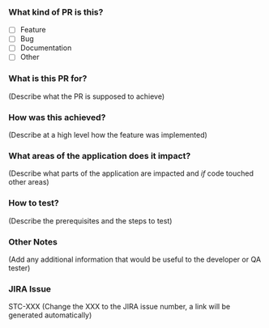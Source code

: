 ### What kind of PR is this?
- [ ] Feature
- [ ] Bug
- [ ] Documentation
- [ ] Other

### What is this PR for?
(Describe what the PR is supposed to achieve)

### How was this achieved?
(Describe at a high level how the feature was implemented)

### What areas of the application does it impact?
(Describe what parts of the application are impacted and *if* code touched other areas)

### How to test?
(Describe the prerequisites and the steps to test)

### Other Notes
(Add any additional information that would be useful to the developer or QA tester)

### JIRA Issue
STC-XXX
(Change the XXX to the JIRA issue number, a link will be generated automatically)
